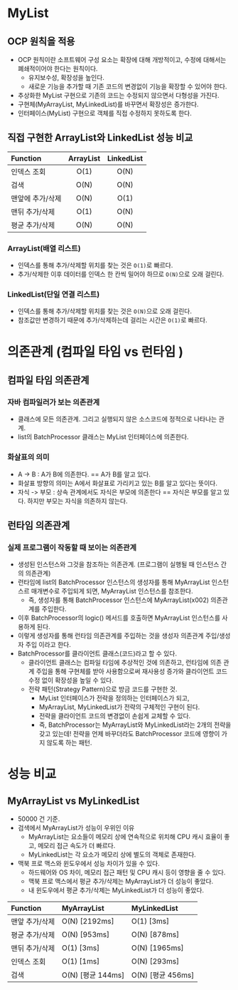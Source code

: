 # MyList
## OCP 원칙을 적용
- OCP 원칙이란 소프트웨어 구성 요소는 확장에 대해 개방적이고, 수정에 대해서는 폐쇄적이어야 한다는 원칙이다.
  - 유지보수성, 확장성을 높인다.
  - 새로운 기능을 추가할 때 기존 코드의 변경없이 기능을 확장할 수 있어야 한다.
- 추상화한 MyList 구현으로 기존의 코드는 수정되지 않으면서 다형성을 가진다.
- 구현체(MyArrayList, MyLinkedList)를 바꾸면서 확장성은 증가한다.
- 인터페이스(MyList) 구현으로 객체를 직접 수정하지 못하도록 한다.  

## 직접 구현한 ArrayList와 LinkedList 성능 비교
| Function | ArrayList | LinkedList |
|:---------|:---------:|:----------:|
| 인덱스 조회 |   O(1)    |    O(N)    |
| 검색      |   O(N)    |    O(N)    |
| 맨앞에 추가/삭제 |   O(N)    |    O(1)    |
| 맨뒤 추가/삭제 |   O(1)    |    O(N)    |
| 평균 추가/삭제 |   O(N)    |    O(N)    |

### ArrayList(배열 리스트)
- 인덱스를 통해 추가/삭제할 위치를 찾는 것은 `O(1)`로 빠르다.
- 추가/삭제한 이후 데이터를 인덱스 한 칸씩 밀어야 하므로 `O(N)`으로 오래 걸린다.

### LinkedList(단일 연결 리스트)
- 인덱스를 통해 추가/삭제할 위치를 찾는 것은 `O(N)`으로 오래 걸린다.
- 참조값만 변경하기 때문에 추가/삭제하는데 걸리는 시간은 `O(1)`로 빠르다.

# 의존관계 (컴파일 타임 vs 런타임 )
## 컴파일 타임 의존관계
### 자바 컴파일러가 보는 의존관계
- 클래스에 모든 의존관계. 그리고 실행되지 않은 소스코드에 정적으로 나타나는 관계.
- list의 BatchProcessor 클래스는 MyList 인터페이스에 의존한다.

### 화살표의 의미
- A -> B : A가 B에 의존한다. == A가 B를 알고 있다.
- 화살표 방향의 의미는 A에서 화살표로 가리키고 있는 B를 알고 있다는 뜻이다.
- 자식 -> 부모 : 상속 관계에서도 자식은 부모에 의존한다 == 자식은 부모를 알고 있다. 하지만 부모는 자식을 의존하지 않는다.

## 런타임 의존관계
### 실제 프로그램이 작동할 때 보이는 의존관계
- 생성된 인스턴스와 그것을 참조하는 의존관계. (프로그램이 실행될 때 인스턴스 간의 의존관계)
- 런타임에 list의 BatchProcessor 인스턴스의 생성자를 통해 MyArrayList 인스턴스르 매개변수로 주입되게 되면, MyArrayList 인스턴스를 참조한다.
  - 즉, 생성자를 통해 BatchProcessor 인스턴스에 MyArrayList(x002) 의존관계를 주입한다.
- 이후 BatchProcessor의 logic() 메서드를 호출하면 MyArrayList 인스턴스를 사용하게 된다.
- 이렇게 생성자를 통해 런타임 의존관계를 주입하는 것을 생성자 의존관계 주입/생성자 주입 이라고 한다.
- BatchProcessor를 클라이언트 클래스(코드)라고 할 수 있다.
  - 클라이언트 클래스는 컴파일 타임에 추상적인 것에 의존하고, 런타임에 의존 관계 주입을 통해 구현체를 받아 사용함으로써 재사용성 증가와 클라이언트 코드 수정 없이 확장성을 높일 수 있다.
  - 전략 패턴(Strategy Pattern)으로 방금 코드를 구현한 것.
    - MyList 인터페이스가 전략을 정의하는 인터페이스가 되고,
    - MyArrayList, MyLinkedList가 전략의 구체적인 구현이 된다.
    - 전략을 클라이언트 코드의 변경없이 손쉽게 교체할 수 있다.
    - 즉, BatchProcessor는 MyArrayList와 MyLinkedList라는 2개의 전략을 갖고 있는데! 전략을 언제 바꾸더라도 BatchProcessor 코드에 영향이 가지 않도록 하는 패턴.


# 성능 비교
## MyArrayList vs MyLinkedList
- 50000 건 기준.
- 검색에서 MyArrayList가 성능이 우위인 이유
  - MyArrayList는 요소들이 메모리 상에 연속적으로 위치해 CPU 캐시 효율이 좋고, 메모리 접근 속도가 더 빠르다.
  - MyLinkedList는 각 요소가 메모리 상에 별도의 객체로 존재한다.
- 맥북 프로 맥스와 윈도우에서 성능 차이가 있을 수 있다. 
  - 하드웨어와 OS 차이, 메모리 접근 패턴 및 CPU 캐시 등이 영향을 줄 수 있다.
  - 맥북 프로 맥스에서 평균 추가/삭제는 MyArrayList가 더 성능이 좋았다.
  - 내 윈도우에서 평균 추가/삭제는 MyLinkedList가 더 성능이 좋았다.

| Function    | MyArrayList     | MyLinkedList    |
|:------------|:----------------|:----------------|
| 맨앞 추가/삭제 | O(N) [2192ms]   | O(1) [3ms]      |
| 평균 추가/삭제 | O(N) [953ms]    | O(N) [878ms]    |
| 맨뒤 추가/삭제 | O(1) [3ms]      | O(N) [1965ms]   |
| 인덱스 조회    | O(1) [1ms]      | O(N) [293ms]    |
| 검색          | O(N) [평균 144ms] | O(N) [평균 456ms] |

